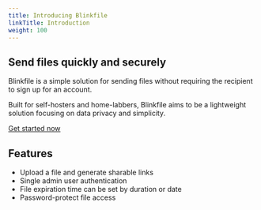 ```yaml
---
title: Introducing Blinkfile
linkTitle: Introduction
weight: 100
---
```

## Send files quickly and securely
Blinkfile is a simple solution for sending files without requiring the recipient to sign up for an account.

Built for self-hosters and home-labbers, Blinkfile aims to be a lightweight solution focusing on data privacy and simplicity.

[Get started now](./getting-started)

## Features
- Upload a file and generate sharable links
- Single admin user authentication
- File expiration time can be set by duration or date
- Password-protect file access
